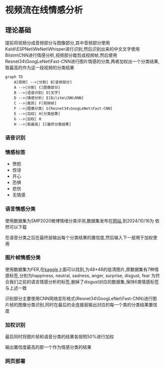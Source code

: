 # 视频流在线情感分析

## 理论基础

提前将视频分成音频部分与图像部分,其中音频部分使用Kaldi\ESPNet\WeNet\Whisper进行识别,然后识别出来的中文文字使用Bilstm\CNN进行情感分析,视频部分裁剪成视频帧,然后使用Resnet34\GoogLeNet\Fast-CNN进行图片情感的分类,两者加权出一个分类结果,取最高的作为这一段视频的分类结果	

```mermaid
graph TD
    A[视频] -->|分割| B[音频部分]
    A -->|分割| C[图像部分]
    B -->|语音识别| D[文字]
    D -->|情感分析| E[Bilstm\CNN\RNN]
    C -->|裁剪| F[视频帧]
    F -->|图像分类| G[Resnet34\GoogLeNet\Fast-CNN]
    E -->|加权| H[分类结果]
    G -->|加权| H
    H -->|取最高| I[最终分类结果]
```

### 语音识别


### 情感标签

- 愤怒
- 惊讶
- 开心
- 恐惧
- 悲伤
- 无情感

### 语言情感分类

使用数据集为SMP2020微博情绪分类评测,数据集发布在[网站]( https://smp2020ewect.github.io/),到2024/10/16为 依然可以下载

在语音分类之后在最终层输出每个分类结果的置信度,然后输入下一层用于加权使用

### 图片帧情感分类

使用数据集为FER,在[kaggle](https://www.kaggle.com/datasets/ananthu017/emotion-detection-fer)上面可以找到,为48*48的低清图片,原数据集有7种情感标签,分别为happiness, neutral, sadness, anger, surprise, disgust, fear 为符合我们之前的语言情感分析的标签,删掉了disgust对应的数据集,保持6类情感标签与上述一致

识别部分主要使用CNN网络变形格式(Resnet34\GoogLeNet\Fast-CNN)进行图片帧的图像分类识别,同时在最后的全连接层输出对应的每一个类的分类结果置信度

### 加权识别

最后同时将图片帧和语音分类的结果各按照50%进行加权

输出置信度最高的那一个作为情感分类的结果

### 网页部署
